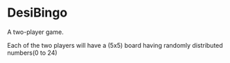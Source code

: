 # DesiBingo
A two-player game.

Each of the two players will have a (5x5) board having randomly distributed numbers(0 to 24)
